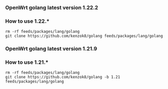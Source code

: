 ### OpenWrt golang latest version 1.22.2

### How to use 1.22.*

```shell
rm -rf feeds/packages/lang/golang
git clone https://github.com/kenzok8/golang feeds/packages/lang/golang
```


### OpenWrt golang latest version 1.21.9

### How to use 1.21.*

```shell
rm -rf feeds/packages/lang/golang
git clone https://github.com/kenzok8/golang -b 1.21 feeds/packages/lang/golang
```
